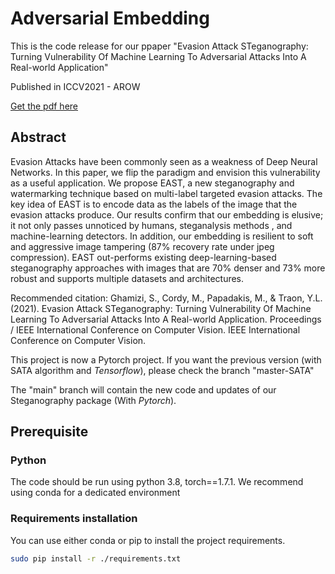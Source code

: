 # Adversarial Embedding


This is the code release for our ppaper "Evasion Attack STeganography: Turning Vulnerability Of Machine Learning To Adversarial Attacks Into A Real-world Application"

Published in ICCV2021 - AROW 

[Get the pdf here](https://openaccess.thecvf.com/content/ICCV2021W/AROW/papers/Ghamizi_Evasion_Attack_STeganography_Turning_Vulnerability_of_Machine_Learning_To_Adversarial_ICCVW_2021_paper.pdf)

## Abstract
Evasion Attacks have been commonly seen as a weakness of Deep Neural Networks. In this paper, we flip the paradigm and envision this vulnerability as a useful application. We propose EAST, a new steganography and watermarking technique based on multi-label targeted evasion attacks. The key idea of EAST is to encode data as the labels of the image that the evasion attacks produce. Our results confirm that our embedding is elusive; it not only passes unnoticed by humans, steganalysis methods , and machine-learning detectors. In addition, our embedding is resilient to soft and aggressive image tampering (87% recovery rate under jpeg compression). EAST out-performs existing deep-learning-based steganography approaches with images that are 70% denser and 73% more robust and supports multiple datasets and architectures.

Recommended citation: Ghamizi, S., Cordy, M., Papadakis, M., & Traon, Y.L. (2021). Evasion Attack STeganography: Turning Vulnerability Of Machine Learning To Adversarial Attacks Into A Real-world Application. Proceedings / IEEE International Conference on Computer Vision. IEEE International Conference on Computer Vision. 

This project is now a Pytorch project. If you want the previous version (with SATA algorithm and *Tensorflow*), please check the branch "master-SATA"

The "main" branch will contain the new code and updates of our Steganography package (With *Pytorch*).


## Prerequisite
### Python
The code should be run using python 3.8, torch==1.7.1. We recommend using conda for a dedicated environment

### Requirements installation

You can use either conda or pip to install the project requirements.

```bash
sudo pip install -r ./requirements.txt
```
